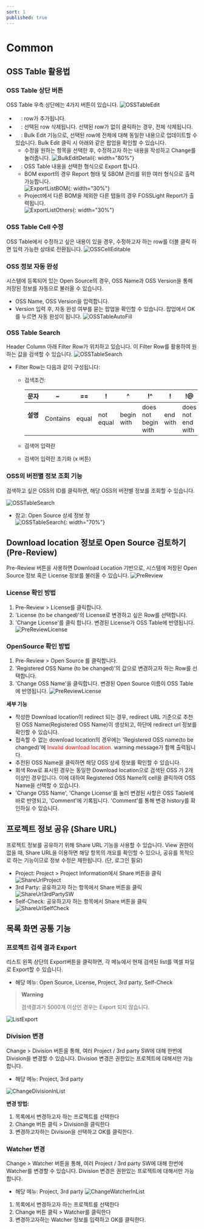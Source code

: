 ```yaml
---
sort: 1
published: true
---
```

# Common

## OSS Table 활용법
### OSS Table 상단 버튼
OSS Table 우측 상단에는 4가지 버튼이 있습니다.
  ![OSSTableEdit](images/common/1_0_oss_table_edit.png)
- <img src="images/1_0_0_plus.png" width="15" height="18" />: row가 추가됩니다.
- <img src="images/1_0_1_trash_can.png" width="15" height="18" />: 선택된 row 삭제됩니다. 선택된 row가 없이 클릭하는 경우, 전체 삭제됩니다.
- <img src="images/1_0_2_bulk_edit.png" width="15" height="18" />: Bulk Edit 기능으로, 선택된 row에 전체에 대해 동일한 내용으로 업데이트할 수 있습니다. Bulk Edit 클릭 시 아래와 같은 팝업을 확인할 수 있습니다.
  - 수정을 원하는 항목을 선택한 후, 수정하고자 하는 내용을 작성하고 Change를 눌러줍니다.
    ![BulkEditDetail](images/common/1_0_2_bulk_edit_detail.png){: width="80%"}
- <img src="images/1_0_3_download.png" width="15" height="18" />: OSS Table 내용을 선택한 형식으로 Export 합니다.
  - BOM export의 경우 Report 형태 및 SBOM 관리를 위한 여러 형식으로 출력 가능합니다.<br/>
    ![ExportListBOM](images/common/1_0_3_export_popup_2.png){: width="30%"}
  - Project에서 다른 BOM을 제외한 다른 탭들의 경우 FOSSLight Report가 출력됩니다.<br/>
    ![ExportListOthers](images/common/1_0_3_export_popup_1.png){: width="30%"}
     
### OSS Table Cell 수정
OSS Table에서 수정하고 싶은 내용이 있을 경우, 수정하고자 하는 row를 더블 클릭 하면 입력 가능한 상태로 전환됩니다.
![OSSCellEditable](images/common/1_1_oss_cell_editable.png)

### OSS 정보 자동 완성
시스템에 등록되어 있는 Open Source의 경우, OSS Name과 OSS Version을 통해 저장된 정보를 자동으로 불러올 수 있습니다.
- OSS Name, OSS Version을 입력합니다.
- Version 입력 후, 자동 완성 여부를 묻는 팝업을 확인할 수 있습니다. 팝업에서 OK를 누르면 자동 완성이 됩니다.
![OSSTableAutoFill](images/common/1_2_oss_table_autofill.png)

### OSS Table Search
Header Column 아래 Filter Row가 위치하고 있습니다. 이 Filter Row를 활용하여 원하는 값을 검색할 수 있습니다.
![OSSTableSearch](images/common/1_3_oss_table_search.png)
- Filter Row는 다음과 같이 구성됩니다:
  - 검색조건:

    | **문자**                                             | ~        | ==    | !         | ^          | !^                  | !        | !@                | !~               |
    |----------------------------------------------------|----------|-------|-----------|------------|---------------------|----------|-------------------|------------------|
    | **설명**  <br/>&nbsp;&nbsp;&nbsp;&nbsp;&nbsp;&nbsp;&nbsp; | Contains | equal | not equal | begin with | does not begin with | end with | does not end with | does not contain |
  - 검색어 입력란
  - 검색어 입력란 초기화 (x 버튼)


### OSS의 버전별 정보 조회 기능
검색하고 싶은 OSS의 ID를 클릭하면, 해당 OSS의 버전별 정보를 조회할 수 있습니다.

![OSSTableSearch](images/common/1_4_oss_version_detail.png)

- 참고: Open Source 상세 정보 창<br/>
  ![OSSTableSearch](images/common/1_4_oss_version_detail_popup.png){: width="70%"}


## Download location 정보로 Open Source 검토하기 (Pre-Review) 
Pre-Review 버튼을 사용하면 Download Location 기반으로, 시스템에 저장된 Open Source 정보 혹은 License 정보를 불러올 수 있습니다.
![PreReview](images/common/2_0_pre_review.png)

### License 확인 방법
1. Pre-Review > License를 클릭합니다.
2. 'License (to be changed)'의 License로 변경하고 싶은 Row를 선택합니다.
3. 'Change License'를 클릭 합니다. 변경된 License가 OSS Table에 반영됩니다.
![PreReviewLicense](images/common/2_1_pre_review_license.png)

### OpenSource 확인 방법
1. Pre-Review > Open Source 를 클릭합니다.
2. 'Registered OSS Name (to be changed)'의 값으로 변경하고자 하는 Row를 선택합니다.
3. 'Change OSS Name'을 클릭합니다. 변경된 Open Source 이름이 OSS Table에 반영됩니다.
![PreReviewLicense](images/common/2_1_pre_review_opensource.png)

**세부 기능**
- 작성한 Download location이 redirect 되는 경우, redirect URL 기준으로 추천된 OSS Name(Registered OSS Name)이 생성되고,
  하단에 redirect url 정보를 확인할 수 있습니다.
- 접속할 수 없는 download location의 경우에는 'Registered OSS name(to be changed)'에 
  <span style="color:red">Invalid download location.</span> warning message가 함께 출력됩니다.
- 추천된 OSS Name을 클릭하면 해당 OSS 상세 정보를 확인할 수 있습니다.
- 회색 Row로 표시된 경우는 동일한 Download location으로 검색된 OSS 가 2개 이상인 경우입니다.
  이에 대하여 Registered OSS Name의 cell을 클릭하여 OSS Name을 선택할 수 있습니다.
- 'Change OSS Name', 'Change License'를 눌러 변경된 사항은 OSS Table에 바로 반영되고, 
  'Comment'에 기록됩니다. 'Comment'를 통해 변경 history를 확인하실 수 있습니다.



## 프로젝트 정보 공유 (Share URL)
프로젝트 정보를 공유하기 위해 Share URL 기능을 사용할 수 있습니다.
View 권한이 없을 때, Share URL을 이용하면 해당 항목의 개요를 확인할 수 있으나,
공유를 목적으로 하는 기능이므로 정보 수정은 제한됩니다. (단, 로그인 필요)
- Project: Project > Project Information에서 Share 버튼을 클릭
  ![ShareUrlProject](images/common/3_1_share_url_project.png)
- 3rd Party: 공유하고자 하는 항목에서 Share 버튼을 클릭
  ![ShareUrl3rdPartySW](images/common/3_2_share_url_3rd_party.png)
- Self-Check: 공유하고자 하는 항목에서 Share 버튼을 클릭
![ShareUrlSelfCheck](images/common/3_3_share_url_self_check.png)


## 목록 화면 공통 기능
### 프로젝트 검색 결과 Export
리스트 왼쪽 상단의 Export버튼을 클릭하면, 각 메뉴에서 현재 검색된 list를 엑셀 파일로 Export할 수 있습니다.
- 해당 메뉴: Open Source, License, Project, 3rd party, Self-Check
> **Warning**
>
> 검색결과가 5000개 이상인 경우는 Export 되지 않습니다.

![ListExport](images/common/4_1_list_export.png)


###  Division 변경
Change > Division 버튼을 통해, 여러 Project / 3rd party SW에 대해 한번에 Division을 변경할 수 있습니다.
Division 변경은 권한있는 프로젝트에 대해서만 가능합니다.
- 해당 메뉴: Project, 3rd party

![ChangeDivisionInList](images/common/4_2_change_division.png)

**변경 방법:**
1. 목록에서 변경하고자 하는 프로젝트를 선택한다
2. Change 버튼 클릭 > Division을 클릭한다
3. 변경하고자하는 Division을 선택하고 OK를 클릭한다.


### Watcher 변경
Change > Watcher 버튼을 통해, 여러 Project / 3rd party SW에 대해 한번에 Watcher를 변경할 수 있습니다.
Division 변경은 권한있는 프로젝트에 대해서만 가능합니다.
- 해당 메뉴: Project, 3rd party
![ChangeWatcherInList](images/common/4_3_change_watcher.png)
1. 목록에서 변경하고자 하는 프로젝트를 선택한다
2. Change 버튼 클릭 > Watcher를 클릭한다
3. 변경하고자하는 Watcher 정보를 입력하고 OK를 클릭한다.